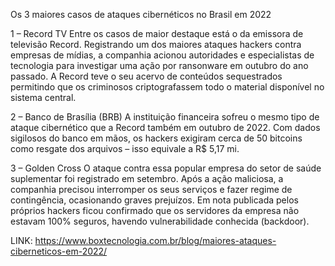 Os 3 maiores casos de ataques cibernéticos no Brasil em 2022


1 – Record TV
Entre os casos de maior destaque está o da emissora de televisão Record. Registrando um dos maiores ataques hackers contra empresas de mídias, a companhia acionou autoridades e especialistas de tecnologia para investigar uma ação por ransonware em outubro do ano passado. A Record teve o seu acervo de conteúdos sequestrados permitindo que os criminosos criptografassem todo o material disponível no sistema central.


2 – Banco de Brasília (BRB)
A instituição financeira sofreu o mesmo tipo de ataque cibernético que a Record também em outubro de 2022. Com dados sigilosos do banco em mãos, os hackers exigiram cerca de 50 bitcoins como resgate dos arquivos – isso equivale a R$ 5,17 mi.


3 – Golden Cross
O ataque contra essa popular empresa do setor de saúde suplementar foi registrado em setembro. Após a ação maliciosa, a companhia precisou interromper os seus serviços e fazer regime de contingência, ocasionando graves prejuízos. Em nota publicada pelos próprios hackers ficou confirmado que os servidores da empresa não estavam 100% seguros, havendo vulnerabilidade conhecida (backdoor).


LINK: https://www.boxtecnologia.com.br/blog/maiores-ataques-ciberneticos-em-2022/
